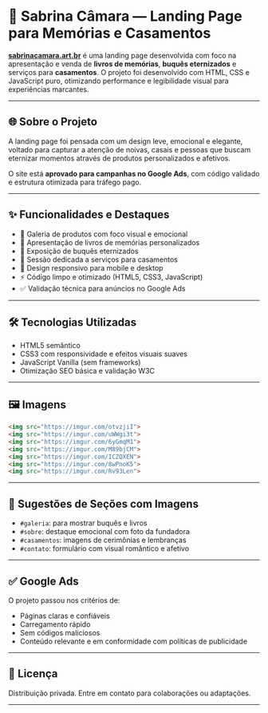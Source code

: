 # 💐 Sabrina Câmara — Landing Page para Memórias e Casamentos

**[sabrinacamara.art.br](https://sabrinacamara.art.br)** é uma landing page desenvolvida com foco na apresentação e venda de **livros de memórias**, **buquês eternizados** e serviços para **casamentos**. O projeto foi desenvolvido com HTML, CSS e JavaScript puro, otimizando performance e legibilidade visual para experiências marcantes.

---

## 🌐 Sobre o Projeto

A landing page foi pensada com um design leve, emocional e elegante, voltado para capturar a atenção de noivas, casais e pessoas que buscam eternizar momentos através de produtos personalizados e afetivos.

O site está **aprovado para campanhas no Google Ads**, com código validado e estrutura otimizada para tráfego pago.

---

## ✨ Funcionalidades e Destaques

- 📸 Galeria de produtos com foco visual e emocional
- 📖 Apresentação de livros de memórias personalizados
- 💐 Exposição de buquês eternizados
- 💍 Sessão dedicada a serviços para casamentos
- 📱 Design responsivo para mobile e desktop
- ⚡ Código limpo e otimizado (HTML5, CSS3, JavaScript)
- ✅ Validação técnica para anúncios no Google Ads

---

## 🛠️ Tecnologias Utilizadas

- HTML5 semântico
- CSS3 com responsividade e efeitos visuais suaves
- JavaScript Vanilla (sem frameworks)
- Otimização SEO básica e validação W3C

---

## 🖼️ Imagens


```html
<img src="https://imgur.com/otvzjiI">
<img src="https://imgur.com/uWWgi3t">
<img src="https://imgur.com/6yGmqM1">
<img src="https://imgur.com/M89bjCM">
<img src="https://imgur.com/ICZQXEN">
<img src="https://imgur.com/8wPnoK5">
<img src="https://imgur.com/Rv93Len">
```

---

## 📸 Sugestões de Seções com Imagens

- `#galeria`: para mostrar buquês e livros
- `#sobre`: destaque emocional com foto da fundadora
- `#casamentos`: imagens de cerimônias e lembranças
- `#contato`: formulário com visual romântico e afetivo

---

## ✅ Google Ads

O projeto passou nos critérios de:

- Páginas claras e confiáveis
- Carregamento rápido
- Sem códigos maliciosos
- Conteúdo relevante e em conformidade com políticas de publicidade

---

## 📄 Licença

Distribuição privada. Entre em contato para colaborações ou adaptações.

---
